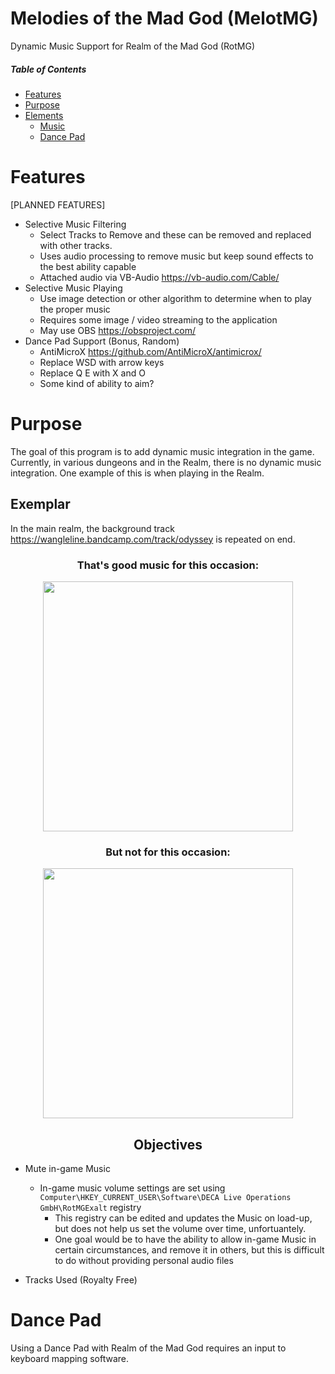 # Melodies of the Mad God (MelotMG)
Dynamic Music Support for Realm of the Mad God (RotMG)

##### Table of Contents  
* [Features](#Features)  
* [Purpose](#Purpose)  
* [Elements](#Elements) 
  * [Music](#Music)
  * [Dance Pad](#Dance_Pad)

<a name="Features"/>
<a name="Purpose"/>
<a name="Elements"/>
<a name="Music"/>
<a name="Dance_Pad"/>

<h1> Features </h1>
[PLANNED FEATURES]

* Selective Music Filtering
  * Select Tracks to Remove and these can be removed and replaced with other tracks.
  * Uses audio processing to remove music but keep sound effects to the best ability capable
  * Attached audio via VB-Audio https://vb-audio.com/Cable/
* Selective Music Playing
  * Use image detection or other algorithm to determine when to play the proper music
  * Requires some image / video streaming to the application
  * May use OBS https://obsproject.com/
* Dance Pad Support (Bonus, Random)
  * AntiMicroX https://github.com/AntiMicroX/antimicrox/
  * Replace WSD with arrow keys
  * Replace Q E with X and O
  * Some kind of ability to aim?

    

<h1> Purpose </h1>

The goal of this program is to add dynamic music integration in the game. Currently, in various dungeons and in the Realm, there is no dynamic music integration.
One example of this is when playing in the Realm.

<h2> Exemplar</h2>
In the main realm, the background track <a href="https://wangleline.bandcamp.com/track/odyssey" target="_blank">https://wangleline.bandcamp.com/track/odyssey</a> is repeated on end. 
<h3 align="center">
That's good music for this occasion:
</h3>
<p align="center">
 <img src="https://github.com/user-attachments/assets/4142aa97-6380-447c-b50e-789ec6e713d2" style="width:400px; max-width:400px;"> 
</p>
<h3 align="center"> But not for this occasion: 
</h3>
<p align="center">
 <img src="https://github.com/user-attachments/assets/f7cc3a36-04ed-46bb-b05a-2450d89c986f" style="width:400px; max-width: 400px;">
</p>
<h2 align="center"> Objectives </h1>

* Mute in-game Music
  * In-game music volume settings are set using `Computer\HKEY_CURRENT_USER\Software\DECA Live Operations GmbH\RotMGExalt` registry
     * This registry can be edited and updates the Music on load-up, but does not help us set the volume over time, unfortuantely.
     * One goal would be to have the ability to allow in-game Music in certain circumstances, and remove it in others, but this is difficult to do without providing personal audio files
      

* Tracks Used (Royalty Free)

# Dance Pad
Using a Dance Pad with Realm of the Mad God requires an input to keyboard mapping software.

